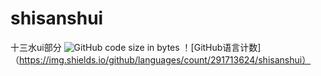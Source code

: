 # shisanshui
十三水ui部分
![GitHub code size in bytes](https://img.shields.io/github/languages/code-size/291713624/shisanshui)
！[GitHub语言计数] （https://img.shields.io/github/languages/count/291713624/shisanshui）
